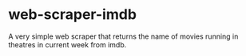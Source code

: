 # web-scraper-imdb
A very simple web scraper that returns the name of movies running in theatres in current week from imdb.
